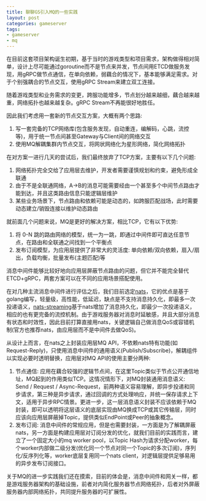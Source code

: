 ```yaml
---
title: 聊聊GS引入MQ的一些实践
layout: post
categories: gameserver
tags:
- gameserver
- mq
---
```


在目前这套项目架构诞生初期，基于当时的游戏类型和项目需求，架构做得相对简单，设计上尽可能通过goroutine而不是节点来并发，节点间用ETCD做服务发现，用gRPC做节点通信，在单向依赖，弱藕合的情况下，基本能够满足需求。对于个别强耦合的节点交互，使用gRPC Stream来建立双工连接。

随着游戏类型和业务需求的变更，跨服功能增多，节点划分越来越细，藕合越来越重，网络拓扑也越来越复杂。gRPC Stream不再能很好地胜任。

因此我们考虑用一套新的节点交互方案，大概有两个思路:

1. 写一套完备的TCP网络库(包含服务发现，自动重连，编解码，心跳，流控等)，用于统一节点间甚至Gateway与Client间的网络交互
2. 使用MQ解耦集群内节点交互，将网状网络化为星形网络，简化网络拓扑

<!--more-->

在对方案一进行几天的尝试后，我们最终放弃了TCP方案，主要有以下几个问题:

1. 网络拓扑完全交给了应用层去维护，开发者需要谨慎规划和约束，避免形成全联通
2. 由于不是全联通网络，A->B的消息可能需要经由一个甚至多个中间节点路由才能到达，并且这类路由信息只能逻辑层维护
3. 某些业务场景下，节点路由和依赖可能是动态的，如跨服匹配战场，此时需要动态建立/销毁连接以维护动态路由

就前面几个问题来说，MQ是更好的解决方案，相比TCP，它有以下优势:

1. 将 0-N 跳的路由网络的模型，统一为一跳，即通过中间件即可直达任意节点，在路由和全联通之间找到一个平衡点
2. 发布订阅模型，为应用层提供了非常大的灵活度: 单向依赖/双向依赖，扇入/扇出，负载均衡，批量发布(主题匹配)等

消息中间件能够比较好地向应用层屏蔽节点路由的问题，但它并不能完全替代ETCD+gRPC，两套方案可以在不同的应用场景搭配使用。

在对几种主流消息中间件进行评估之后，我们目前选定[nats](https://github.com/nats-io/nats-server)，它的优点是基于golang编写，轻量级，高性能，低延迟，缺点是不支持消息持久化，即最多一次投递语义，[nats-streaming](https://github.com/nats-io/nats-streaming-server)基于nats增加了消息持久化，即最少一次投递语义，相应的也有更完备的流控机制。由于游戏服务器对消息时延敏感，并且大部分消息有状态和时效性，因此目前打算直接用nats，关键逻辑自己做消息QoS或容错机制(官方也推荐nats，由应用层而不是中间件去做QoS)。

从设计上而言，在nats之上封装应用层MQ API，不依赖nats特有功能(如Request-Reply)，只使用消息中间件的通用语义(Publish/Subscribe)，解耦组件以实现必要时透明替换，应用层对MQ API的使用主要分两种:

1. 节点通信: 应用在藕合较强的逻辑节点间，在这里Topic类似于节点公开通信地址，MQ起到的作用类似TCP。这情况情形下，对MQ封装通用消息语义: Send / Request / Async-Request，前两种语义容易理解，即异步投递和同步请求，第三种是异步请求，通过回调的方式处理响应，并统一保存请求上下文，适用于异步RPC情景。更进一步，这一层消息语义封装不应该依赖于MQ封装，即可以透明将这层语义的底层实现由MQ换成TCP或其它传输层，同时应该向应用层屏蔽掉Topic，提供类似EndPoint或Peer的抽象概念。
2. 发布订阅: 消息中间件的常规应用，但是也需要封装，一方面是为了解耦屏蔽nats，另一方面是构建应用层对订阅分发的优化，就我们目前的实践而言，建立了一个固定大小的mq worker pool，以Topic Hash为请求分配worker，每个worker内部做二级分发(优化同一个节点对同一个Topic的多次订阅)，序列化/反序列化等，worker底层复用同一个nats client，对逻辑层提供足够易用的异步发布订阅接口。

关于MQ的进一步实践我们还在摸索，目前的体会是，消息中间件和网关一样，都是游戏服务器架构的基础设施，前者对内简化服务器节点网络拓扑，后者对外屏蔽服务器内部网络拓扑，共同提升服务器的可扩展性。